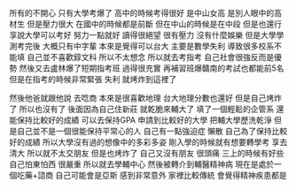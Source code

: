 所有的不開心 只有大學考爆了
高中的時候考得很好 是中山女高 是別人眼中的高材生
但是壓力很大 在國中的時候都是前斷 但在中山的時候是在中段 但是也還行
享說大學可以考好 努力一點就好 讀得很絕望 很有壓力 沒有什麼娛樂
但是大學學測考完後 大概只有中字輩 本來是覺得可以台大 主要是數學失利
導致很多校系不能填 自己並不喜歡錞文科 所以不太想念
所以就去考指考 自己社會很強反而是優勢 然後又去盧林爆了短期指考班
過得很充實 再補習班爆贛南的考試也都能前5名
但是在指考的時候非常緊張 失利 就烤炸到這裡了

然後他爸就跟他說 去唸商 本來是很喜歡地理 台大地理分數也還好
但是自己烤炸了 所以也沒有了 
後面因為自己住新莊 就乾脆來輔大了 填了一個輕鬆的企管系 還能保持比較好的成績
可以去保持GPA 申請到比較好的大學 把輔大學歷洗乾淨
但是自己並不是一個很能保持平常心的人 自己有一點強迫症 懶散
自己為了保持比較好的成績 所以大學沒有過的想像中的多彩多姿
剛入學的時候就有想要轉學考 享去清大 所以就不太交朋友
但是也烤炸了 自己又沒有朋友 很頭痛
三上的時候有好些
自己怕東怕西 很嚴重 所以就去學輔中心
然後被轉介到輔醫精神病
現在是處於一個吃藥+諮商 自己可能會是亞斯
感到非常意外 
家裡比較傳統 會覺得精神疾患都是